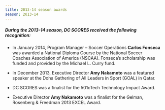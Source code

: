 ```yaml
---
title: 2013-14 season awards
season: 2013-14
---
```


##### During the **2013-14** season, DC SCORES received the following recognition:

- In January 2014, Program Manager – Soccer Operations **Carlos Fonseca** was awarded a National Diploma Course by the National Soccer Coaches Association of America (NSCAA). Fonseca’s scholarship was funded and provided by the Michael L. Curry fund.

- In December 2013, Executive Director **Amy Nakamoto** was a featured speaker at the Doha Gathering of All Leaders in Sport (GOAL) in Qatar.

- DC SCORES was a finalist for the 501cTech Technology Impact Award.

- Executive Director **Amy Nakamoto** was a finalist for the Gelman, Rosenberg & Freedman 2013 EXCEL Award.
